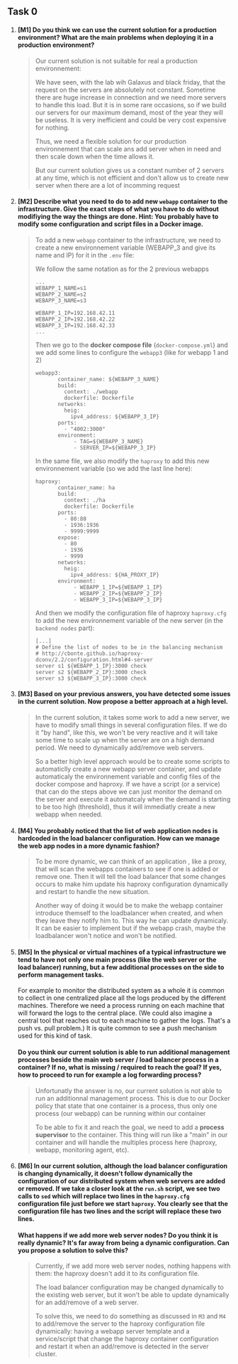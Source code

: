 

## Task 0



1. #### **[M1]** Do you think we can use the current solution for a production environment? What are the main problems when deploying it in a production environment?

   > Our current solution is not suitable for real a production environnement: 
   >
   > We have seen, with the lab wih Galaxus and black friday, that the request on the servers are absolutely not constant. Sometime there are huge increase in connection and we need more servers to handle this load. But it is in some rare occasions, so if we build our servers for our maximum demand, most of the year they will be useless. It is very inefficient and could be very cost expensive for nothing.
   >
   > Thus, we need a flexible solution for our production environnement that can scale ans add server when in need and then scale down when the time allows it.
   >
   > But our current solution gives us a constant number of 2 servers at any time, which is not efficient and don't allow us to create new server when there are a lot of incomming request

2. #### **[M2]** Describe what you need to do to add new `webapp` container to the infrastructure. Give the exact steps of what you have to do without modifiying the way the things are done. Hint: You probably have to modify some configuration and script files in a Docker image.

   > To add a new `webapp` container to the infrastructure, we need to create a new environnement variable (WEBAPP_3 and give its name and IP) for it in the `.env` file:
   >
   > We follow the same notation as for the 2 previous webapps
   >
   > ```
   > ...
   > WEBAPP_1_NAME=s1
   > WEBAPP_2_NAME=s2
   > WEBAPP_3_NAME=s3
   > 
   > WEBAPP_1_IP=192.168.42.11
   > WEBAPP_2_IP=192.168.42.22
   > WEBAPP_3_IP=192.168.42.33
   > ...
   > ```
   >
   >  Then we go to the **docker compose file** (`docker-compose.yml`) and we add some lines to configure the `webapp3` (like for webapp 1 and 2)
   >
   > ```
   > webapp3:
   >        container_name: ${WEBAPP_3_NAME}
   >        build:
   >          context: ./webapp
   >          dockerfile: Dockerfile
   >        networks:
   >          heig:
   >            ipv4_address: ${WEBAPP_3_IP}
   >        ports:
   >          - "4002:3000"
   >        environment:
   >             - TAG=${WEBAPP_3_NAME}
   >             - SERVER_IP=${WEBAPP_3_IP}
   > ```
   >
   > In the same file, we also modify the `haproxy` to add this new environnement variable (so we add the last line here):
   >
   > ```
   > haproxy:
   >        container_name: ha
   >        build:
   >          context: ./ha
   >          dockerfile: Dockerfile
   >        ports:
   >          - 80:80
   >          - 1936:1936
   >          - 9999:9999
   >        expose:
   >          - 80
   >          - 1936
   >          - 9999
   >        networks:
   >          heig:
   >            ipv4_address: ${HA_PROXY_IP}
   >        environment:
   >             - WEBAPP_1_IP=${WEBAPP_1_IP}
   >             - WEBAPP_2_IP=${WEBAPP_2_IP}
   >             - WEBAPP_3_IP=${WEBAPP_3_IP}
   > ```
   >
   >  And then we modify the configuration file of haproxy `haproxy.cfg` to add the new environnement variable of the new server (in the `backend nodes` part):
   >
   > ```
   > [...]
   > # Define the list of nodes to be in the balancing mechanism
   > # http://cbonte.github.io/haproxy-dconv/2.2/configuration.html#4-server
   > server s1 ${WEBAPP_1_IP}:3000 check
   > server s2 ${WEBAPP_2_IP}:3000 check
   > server s3 ${WEBAPP_3_IP}:3000 check
   > ```
   >
   > 

3. #### **[M3]** Based on your previous answers, you have detected some issues in the current solution. Now propose a better approach at a high level.

   > In the current solution, it takes some work to add a new server, we have to modify small things in several configuration files. If we do it "by hand", like this, we won't be very reactive and it will take some time to scale up when the server are on a high demand period. We need to dynamically add/remove web servers.
   >
   > So a better high level approach would be to create some scripts to automaticlly create a new webapp server container, and update automaticaly the environnement variable and config files of the docker compose and haproxy. If we have a script (or a service) that can do the steps above we can just monitor the demand on the server and execute it automatcaly when the demand is starting to be too high (threshold), thus it will immediatly create a new webapp when needed.

4. #### **[M4]** You probably noticed that the list of web application nodes is hardcoded in the load balancer configuration. How can we manage the web app nodes in a more dynamic fashion?

   > To be more dynamic, we can think of an application , like a proxy, that will scan the webapps containers to see if one is added or remove one. Then it will tell the load balancer that some changes occurs to make him update his haproxy configuration dynamically and restart to handle the new situation.
   >
   > Another way of doing it would be to make the webapp container introduce themself to the loadbalancer when created, and when they leave they notify him to. This way he can update dynamicaly. It can be easier to implement but if the webapp crash, maybe the loadbalancer won't notice and won't be notified.

5. #### **[M5]** In the physical or virtual machines of a typical infrastructure we tend to have not only one main process (like the web server or the load balancer) running, but a few additional processes on the side to perform management tasks.

   For example to monitor the distributed system as a whole it is common to collect in one centralized place all the logs produced by the different machines. Therefore we need a process running on each machine that will forward the logs to the central place. (We could also imagine a central tool that reaches out to each machine to gather the logs. That's a push vs. pull problem.) It is quite common to see a push mechanism used for this kind of task.

   #### Do you think our current solution is able to run additional management processes beside the main web server / load balancer process in a container? If no, what is missing / required to reach the goal? If yes, how to proceed to run for example a log forwarding process?

   > Unfortunatly the answer is no, our current solution is not able to run an additionnal management process. This is due to our Docker policy that state that one container is a process, thus only one process (our webapp) can be running within our container
   >
   > To be able to fix it and reach the goal, we need to add a **process supervisor** to the container. This thing will run like a "main" in our container and will handle the multiples process here (haproxy, webapp, monitoring agent, etc).

6. #### **[M6]** In our current solution, although the load balancer configuration is changing dynamically, it doesn't follow dynamically the configuration of our distributed system when web servers are added or removed. If we take a closer look at the `run.sh` script, we see two calls to `sed` which will replace two lines in the `haproxy.cfg` configuration file just before we start `haproxy`. You clearly see that the configuration file has two lines and the script will replace these two lines.

   #### What happens if we add more web server nodes? Do you think it is really dynamic? It's far away from being a dynamic configuration. Can you propose a solution to solve this?

   > Currently, if we add more web server nodes, nothing happens with them: the haproxy doesn't add it to its configuration file. 
   >
   > The load balancer configuration may be changed dynamically to the existing web server, but it won't be able to update dynamically for an add/remove of a web server.
   >
   > To solve this, we need to do something as discussed in `M3` and `M4` to add/remove the server to the haproxy configuration file dynamically: having a webapp server template and a service/script that change the haproxy container configuration and restart it when an add/remove is detected in the server cluster.

